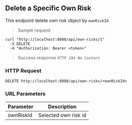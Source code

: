 ## Delete a Specific Own Risk
This endpoint delete own risk object by <code>ownRiskId</code>

> Sample request 

```shell
curl "http://localhost:8080/api/own-risks/1"
  -X DELETE
  -H "Authorization: Bearer <token>"
```

> Success response <code>HTTP 204 No Content</code>

### HTTP Request

`DELETE http://localhost:8080/api/own-risks/<ownRiskId>`

### URL Parameters

Parameter | Description
--------- | -----------
ownRiskId | Selected own risk id